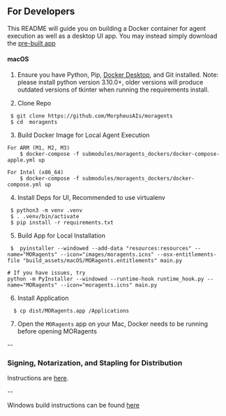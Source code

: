 ## For Developers

This README will guide you on building a Docker container for agent execution as well as a desktop UI app.
You may instead simply download the [pre-built app](../../README.md)

#### macOS
1. Ensure you have Python, Pip, [Docker Desktop](https://www.docker.com/products/docker-desktop/), and Git installed. Note: please install python version 3.10.0+, older versions will produce outdated versions of tkinter when running the requirements install.


2. Clone Repo
```shell
 $ git clone https://github.com/MorpheusAIs/moragents
 $ cd  moragents
```

3. Build Docker Image for Local Agent Execution

```shell
For ARM (M1, M2, M3) 
    $ docker-compose -f submodules/moragents_dockers/docker-compose-apple.yml up

For Intel (x86_64)
    $ docker-compose -f submodules/moragents_dockers/docker-compose.yml up
```


4. Install Deps for UI, Recommended to use virtualenv
```shell
 $ python3 -m venv .venv
 $ . .venv/bin/activate
 $ pip install -r requirements.txt
```

5. Build App for Local Installation
```shell
 $  pyinstaller --windowed --add-data "resources:resources" --name="MORagents" --icon="images/moragents.icns" --osx-entitlements-file "build_assets/macOS/MORagents.entitlements" main.py
```
    # If you have issues, try
    python -m PyInstaller --windowed --runtime-hook runtime_hook.py --name="MORagents" --icon="moragents.icns" main.py

6. Install Application 
```shell
  $ cp dist/MORagents.app /Applications
```

7. Open the ```MORagents``` app on your Mac, Docker needs to be running before opening MORagents

--
### Signing, Notarization, and Stapling for Distribution
Instructions are [here](Packaging_Instructions_macOS.md).

--


Windows build instructions can be found [here](../windows/README_WINDOWS_DEV_BUILD.md)
